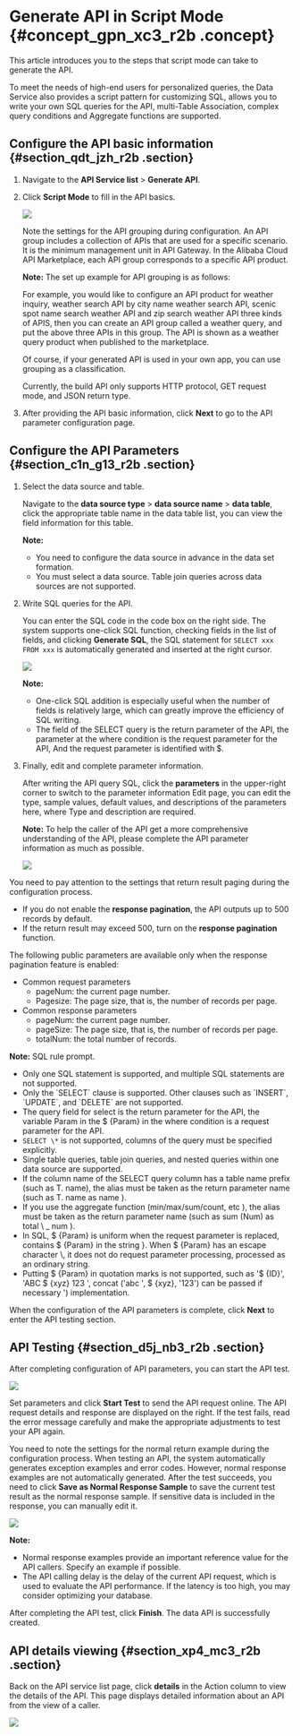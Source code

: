 # Generate API in Script Mode {#concept_gpn_xc3_r2b .concept}

This article introduces you to the steps that script mode can take to generate the API.

To meet the needs of high-end users for personalized queries, the Data Service also provides a script pattern for customizing SQL, allows you to write your own SQL queries for the API, multi-Table Association, complex query conditions and Aggregate functions are supported.

## Configure the API basic information {#section_qdt_jzh_r2b .section}

1.  Navigate to the **API Service list** \> **Generate API**.
2.  Click **Script Mode** to fill in the API basics.

    ![](http://static-aliyun-doc.oss-cn-hangzhou.aliyuncs.com/assets/img/16407/15368286518791_en-US.png)

    Note the settings for the API grouping during configuration. An API group includes a collection of APIs that are used for a specific scenario. It is the minimum management unit in API Gateway. In the Alibaba Cloud API Marketplace, each API group corresponds to a specific API product.

    **Note:** The set up example for API grouping is as follows:

    For example, you would like to configure an API product for weather inquiry, weather search API by city name weather search API, scenic spot name search weather API and zip search weather API three kinds of APIS, then you can create an API group called a weather query, and put the above three APIs in this group. The API is shown as a weather query product when published to the marketplace.

    Of course, if your generated API is used in your own app, you can use grouping as a classification.

    Currently, the build API only supports HTTP protocol, GET request mode, and JSON return type.

3.  After providing the API basic information, click **Next** to go to the API parameter configuration page.

## Configure the API Parameters {#section_c1n_g13_r2b .section}

1.  Select the data source and table.

    Navigate to the **data source type** \> **data source name** \> **data table**, click the appropriate table name in the data table list, you can view the field information for this table.

    **Note:** 

    -   You need to configure the data source in advance in the data set formation.
    -   You must select a data source. Table join queries across data sources are not supported.
2.  Write SQL queries for the API.

    You can enter the SQL code in the code box on the right side. The system supports one-click SQL function, checking fields in the list of fields, and clicking **Generate SQL**, the SQL statement for `SELECT xxx FROM xxx` is automatically generated and inserted at the right cursor.

    ![](http://static-aliyun-doc.oss-cn-hangzhou.aliyuncs.com/assets/img/16408/15368286518802_en-US.png)

    **Note:** 

    -   One-click SQL addition is especially useful when the number of fields is relatively large, which can greatly improve the efficiency of SQL writing.
    -   The field of the SELECT query is the return parameter of the API, the parameter at the where condition is the request parameter for the API, And the request parameter is identified with $.
3.  Finally, edit and complete parameter information.

    After writing the API query SQL, click the **parameters** in the upper-right corner to switch to the parameter information Edit page, you can edit the type, sample values, default values, and descriptions of the parameters here, where Type and description are required.

    **Note:** To help the caller of the API get a more comprehensive understanding of the API, please complete the API parameter information as much as possible.

    ![](http://static-aliyun-doc.oss-cn-hangzhou.aliyuncs.com/assets/img/16408/15368286518803_en-US.png)


You need to pay attention to the settings that return result paging during the configuration process.

-   If you do not enable the **response pagination**, the API outputs up to 500 records by default.
-   If the return result may exceed 500, turn on the **response pagination** function.

The following public parameters are available only when the response pagination feature is enabled:

-   Common request parameters
    -   pageNum: the current page number.
    -   Pagesize: The page size, that is, the number of records per page.
-   Common response parameters
    -   pageNum: the current page number.
    -   pageSize: The page size, that is, the number of records per page.
    -   totalNum: the total number of records.

**Note:** SQL rule prompt.

-   Only one SQL statement is supported, and multiple SQL statements are not supported.
-   Only the \`SELECT\` clause is supported. Other clauses such as \`INSERT\`, \`UPDATE\`, and \`DELETE\` are not supported.
-   The query field for select is the return parameter for the API, the variable Param in the $ \{Param\} in the where condition is a request parameter for the API.
-    `SELECT \*` is not supported, columns of the query must be specified explicitly.
-   Single table queries, table join queries, and nested queries within one data source are supported.
-   If the column name of the SELECT query column has a table name prefix \(such as T. name\), the alias must be taken as the return parameter name \(such as T. name as name \).
-   If you use the aggregate function \(min/max/sum/count, etc \), the alias must be taken as the return parameter name \(such as sum \(Num\) as total \\ \_ num \).
-   In SQL, $ \{Param\} is uniform when the request parameter is replaced, contains $ \{Param\} in the string \}. When $ \{Param\} has an escape character \\, it does not do request parameter processing, processed as an ordinary string.
-   Putting $ \{Param\} in quotation marks is not supported, such as '$ \{ID\}', 'ABC $ \{xyz\} 123 ', concat \('abc ', $ \{xyz\}, '123'\) can be passed if necessary '\) implementation.

When the configuration of the API parameters is complete, click **Next** to enter the API testing section.

## API Testing {#section_d5j_nb3_r2b .section}

After completing configuration of API parameters, you can start the API test.

![](http://static-aliyun-doc.oss-cn-hangzhou.aliyuncs.com/assets/img/16407/15368286518797_en-US.png)

Set parameters and click **Start Test** to send the API request online. The API request details and response are displayed on the right. If the test fails, read the error message carefully and make the appropriate adjustments to test your API again.

You need to note the settings for the normal return example during the configuration process. When testing an API, the system automatically generates exception examples and error codes. However, normal response examples are not automatically generated. After the test succeeds, you need to click **Save as Normal Response Sample** to save the current test result as the normal response sample. If sensitive data is included in the response, you can manually edit it.

![](http://static-aliyun-doc.oss-cn-hangzhou.aliyuncs.com/assets/img/16407/15368286518799_en-US.png)

**Note:** 

-   Normal response examples provide an important reference value for the API callers. Specify an example if possible.
-   The API calling delay is the delay of the current API request, which is used to evaluate the API performance. If the latency is too high, you may consider optimizing your database.

After completing the API test, click **Finish**. The data API is successfully created.

## API details viewing {#section_xp4_mc3_r2b .section}

Back on the API service list page, click **details** in the Action column to view the details of the API. This page displays detailed information about an API from the view of a caller.

![](http://static-aliyun-doc.oss-cn-hangzhou.aliyuncs.com/assets/img/16407/15368286518800_en-US.png)

